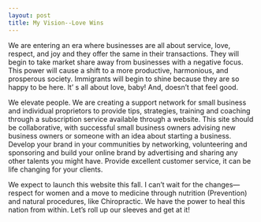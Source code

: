 ```yaml
---
layout: post
title: My Vision--Love Wins
---
```


We are entering an era where businesses are all about service, love, respect, and joy
and they offer the same in their transactions. They will begin to take market share
away from businesses with a negative focus. This power will cause a shift to a more
productive, harmonious, and prosperous society. Immigrants will begin to shine
because they are so happy to be here. It’ s all about love, baby! And, doesn’t that
feel good.


We elevate people. We are creating a support network for small business and
individual proprietors to provide tips, strategies, training and coaching through a
subscription service available through a website. This site should be collaborative,
with successful small business owners advising new business owners or someone
with an idea about starting a business. Develop your brand in your communities by
networking, volunteering and sponsoring and build your online brand by
advertising and sharing any other talents you might have. Provide excellent
customer service, it can be life changing for your clients.


We expect to launch this website this fall. I can’t wait for the changes—respect for
women and a move to medicine through nutrition (Prevention) and natural
procedures, like Chiropractic. We have the power to heal this nation from within.
Let’s roll up our sleeves and get at it!